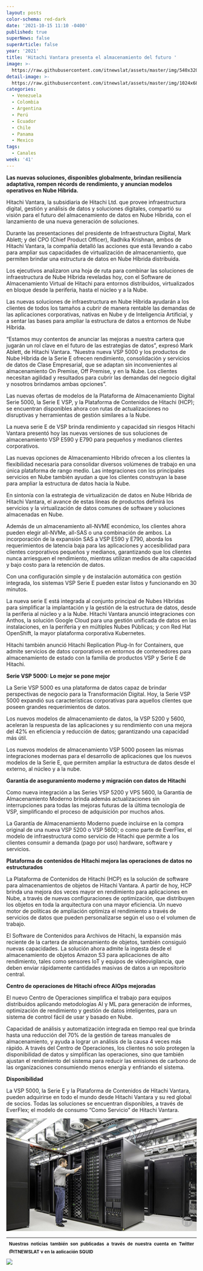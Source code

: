 ```yaml
---
layout: posts
color-schema: red-dark
date: '2021-10-15 11:10 -0400'
published: true
superNews: false
superArticle: false
year: '2021'
title: 'Hitachi Vantara presenta el almacenamiento del futuro '
image: >-
  https://raw.githubusercontent.com/itnewslat/assets/master/img/540x320/Hitachi-Vantara-p.jpg
detail-image: >-
  https://raw.githubusercontent.com/itnewslat/assets/master/img/1024x680/Hitachi-Vantara-g.jpg
categories:
  - Venezuela
  - Colombia
  - Argentina
  - Perú
  - Ecuador
  - Chile
  - Panama
  - Mexico
tags:
  - Canales
week: '41'
---
```

**Las nuevas soluciones, disponibles globalmente, brindan resiliencia adaptativa, rompen récords de rendimiento, y anuncian modelos operativos en Nube Híbrida.**

Hitachi Vantara, la subsidiaria de Hitachi Ltd. que provee infraestructura digital, gestión y análisis de datos y soluciones digitales, compartió su visión para el futuro del almacenamiento de datos en Nube Híbrida, con el lanzamiento de una nueva generación de soluciones. 

Durante las presentaciones del presidente de Infraestructura Digital, Mark Ablett; y del CPO (Chief Product Officer), Radhika Krishnan, ambos de Hitachi Vantara, la compañía detalló las acciones que está llevando a cabo para ampliar sus capacidades de virtualización de almacenamiento, que permiten brindar una estructura de datos en Nube Híbrida distribuida.  

Los ejecutivos analizaron una hoja de ruta para combinar las soluciones de infraestructura de Nube Híbrida reveladas hoy, con el Software de Almacenamiento Virtual de Hitachi para entornos distribuidos, virtualizados en bloque desde la periferia, hasta el núcleo y a la Nube. 

Las nuevas soluciones de infraestructura en Nube Híbrida ayudarán a los clientes de todos los tamaños a cubrir de manera rentable las demandas de las aplicaciones corporativas, nativas en Nube y de Inteligencia Artificial, y a sentar las bases para ampliar la estructura de datos a entornos de Nube Híbrida. 

“Estamos muy contentos de anunciar las mejoras a nuestra cartera que jugarán un rol clave en el futuro de las estrategias de datos”, expresó Mark Ablett, de Hitachi Vantara. “Nuestra nueva VSP 5000 y los productos de Nube Híbrida de la Serie E ofrecen rendimiento, consolidación y servicios de datos de Clase Empresarial, que se adaptan sin inconvenientes al almacenamiento On Premise, Off Premise, y en la Nube. Los clientes necesitan agilidad y resultados para cubrir las demandas del negocio digital y nosotros brindamos ambas opciones”. 

Las nuevas ofertas de modelos de la Plataforma de Almacenamiento Digital Serie 5000, la Serie E VSP, y la Plataforma de Contenidos de Hitachi (HCP); se encuentran disponibles ahora con rutas de actualizaciones no disruptivas y herramientas de gestión similares a la Nube. 

La nueva serie E de VSP brinda rendimiento y capacidad sin riesgos
Hitachi Vantara presentó hoy las nuevas versiones de sus soluciones de almacenamiento VSP E590 y E790 para pequeños y medianos clientes corporativos. 

Las nuevas opciones de Almacenamiento Híbrido ofrecen a los clientes la flexibilidad necesaria para consolidar diversos volúmenes de trabajo en una única plataforma de rango medio. Las integraciones con los principales servicios en Nube también ayudan a que los clientes construyan la base para ampliar la estructura de datos hacia la Nube. 

En sintonía con la estrategia de virtualización de datos en Nube Híbrida de Hitachi Vantara, el avance de estas líneas de productos definirá los servicios y la virtualización de datos comunes de software y soluciones almacenadas en Nube. 

Además de un almacenamiento all-NVME económico, los clientes ahora pueden elegir all-NVMe, all-SAS o una combinación de ambos. La incorporación de la expansión SAS a VSP E590 y E790, aborda los requerimientos de latencia baja para las aplicaciones y accesibilidad para clientes corporativos pequeños y medianos, garantizando que los clientes nunca arriesguen el rendimiento, mientras utilizan medios de alta capacidad y bajo costo para la retención de datos. 

Con una configuración simple y de instalación automática con gestión integrada, los sistemas VSP Serie E pueden estar listos y funcionando en 30 minutos. 

La nueva serie E está integrada al conjunto principal de Nubes Híbridas para simplificar la implantación y la gestión de la estructura de datos, desde la periferia al núcleo y a la Nube. Hitachi Vantara anunció integraciones con Anthos, la solución Google Cloud para una gestión unificada de datos en las instalaciones, en la periferia y en múltiples Nubes Públicas; y con Red Hat OpenShift, la mayor plataforma corporativa Kubernetes. 

Hitachi también anunció Hitachi Replication Plug-In for Containers, que admite servicios de datos corporativos en entornos de contenedores para almacenamiento de estado con la familia de productos VSP y Serie E de Hitachi. 

**Serie VSP 5000: Lo mejor se pone mejor**

La Serie VSP 5000 es una plataforma de datos capaz de brindar perspectivas de negocio para la Transformación Digital. Hoy, la Serie VSP 5000 expandió sus características corporativas para aquellos clientes que poseen grandes requerimientos de datos. 

Los nuevos modelos de almacenamiento de datos, la VSP 5200 y 5600, aceleran la respuesta de las aplicaciones y su rendimiento con una mejora del 42% en eficiencia y reducción de datos; garantizando una capacidad más útil. 

Los nuevos modelos de almacenamiento VSP 5000 poseen las mismas integraciones modernas para el desarrollo de aplicaciones que los nuevos modelos de la Serie E, que permiten ampliar la estructura de datos desde el externo, al núcleo y a la nube. 

**Garantía de aseguramiento moderno y migración con datos de Hitachi**

Como nueva integración a las Series VSP 5200 y VPS 5600, la Garantía de Almacenamiento Moderno brinda además actualizaciones sin interrupciones para todas las mejoras futuras de la última tecnología de VSP, simplificando el proceso de adquisición por muchos años. 

La Garantía de Almacenamiento Moderno puede incluirse en la compra original de una nueva VSP 5200 o VSP 5600; o como parte de EverFlex, el modelo de infraestructura como servicio de Hitachi que permite a los clientes consumir a demanda (pago por uso) hardware, software y servicios.

**Plataforma de contenidos de Hitachi mejora las operaciones de datos no estructurados**

La Plataforma de Contenidos de Hitachi (HCP) es la solución de software para almacenamientos de objetos de Hitachi Vantara. A partir de hoy, HCP brinda una mejora dos veces mayor en rendimiento para aplicaciones en Nube, a través de nuevas configuraciones de optimización, que distribuyen los objetos en toda la arquitectura con una mayor eficiencia. Un nuevo motor de políticas de ampliación optimiza el rendimiento a través de servicios de datos que pueden personalizarse según el uso o el volumen de trabajo. 

El Software de Contenidos para Archivos de Hitachi, la expansión más reciente de la cartera de almacenamiento de objetos, también consiguió nuevas capacidades. La solución ahora admite la ingesta desde el almacenamiento de objetos Amazon S3 para aplicaciones de alto rendimiento, tales como sensores IoT y equipos de videovigilancia, que deben enviar rápidamente cantidades masivas de datos a un repositorio central. 

**Centro de operaciones de Hitachi ofrece AIOps mejoradas**

El nuevo Centro de Operaciones simplifica el trabajo para equipos distribuidos aplicando metodologías AI y ML para generación de informes, optimización de rendimiento y gestión de datos inteligentes, para un sistema de control fácil de usar y basado en Nube. 

Capacidad de análisis y automatización integrada en tiempo real que brinda hasta una reducción del 70% de la gestión de tareas manuales de almacenamiento, y ayuda a lograr un análisis de la causa 4 veces más rápido. A través del Centro de Operaciones, los clientes no solo protegen la disponibilidad de datos y simplifican las operaciones, sino que también ajustan el rendimiento del sistema para reducir las emisiones de carbono de las organizaciones consumiendo menos energía y enfriando el sistema. 

**Disponibilidad**

La VSP 5000, la Serie E y la Plataforma de Contenidos de Hitachi Vantara, pueden adquirirse en todo el mundo desde Hitachi Vantara y su red global de socios. Todas las soluciones se encuentran disponibles, a través de EverFlex; el modelo de consumo “Como Servicio” de Hitachi Vantara. 

![](https://raw.githubusercontent.com/itnewslat/assets/master/img/540x320/Hitachi-Vantara-p.jpg)

<table style="height: 42px;" width="569">
<tbody>
<tr>
<td style="text-align: justify;"><sub><strong>Nuestras noticias también son publicadas a través de nuestra cuenta en Twitter <a href="https://twitter.com/itnewslat?lang=es">@ITNEWSLAT</a> y en la aplicación <a href="https://squidapp.co/en/">SQUID</a></strong></sub></td>
</tr>
</tbody>
</table>

<img src="https://tracker.metricool.com/c3po.jpg?hash=56f88a41e39ab42c063cc51676587a04"/>